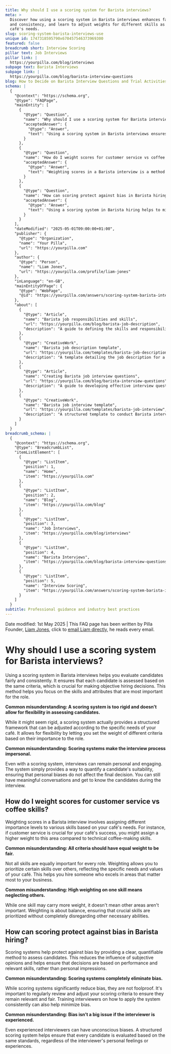 ```yaml
---
title: Why should I use a scoring system for Barista interviews?
meta: >
  Discover how using a scoring system in Barista interviews enhances fairness
  and consistency, and learn to adjust weights for different skills as per your
  café's needs.
slug: scoring-system-barista-interviews-use
unique id: 1747318595790x670457546373969300
featured: false
breadcrumb short: Interview Scoring
pillar text: Job Interviews
pillar link: |
  https://yourpilla.com/blog/interviews
subpage text: Barista Interviews
subpage link: |
  https://yourpilla.com/blog/barista-interview-questions
blog: How to Decide on Barista Interview Questions and Trial Activities
schema: |
  {
    "@context": "https://schema.org",
    "@type": "FAQPage",
    "mainEntity": [
      {
        "@type": "Question",
        "name": "Why should I use a scoring system for Barista interviews?",
        "acceptedAnswer": {
          "@type": "Answer",
          "text": "Using a scoring system in Barista interviews ensures fair and consistent evaluation of candidates. It allows every candidate to be assessed based on the same criteria, which is essential for making objective hiring decisions. This method enables you to focus on evaluating the skills and attributes that are crucial for the role, providing the flexibility to adjust the weighting of criteria according to the specific needs of your café."
        }
      },
      {
        "@type": "Question",
        "name": "How do I weight scores for customer service vs coffee skills?",
        "acceptedAnswer": {
          "@type": "Answer",
          "text": "Weighting scores in a Barista interview is a method to assign different levels of importance to various skills, reflecting the specific needs of your café. For instance, if customer service is more important for your café's success, you could assign a higher weight to it compared to technical coffee-making skills. This approach ensures that the candidate’s abilities align with your café’s priorities."
        }
      },
      {
        "@type": "Question",
        "name": "How can scoring protect against bias in Barista hiring?",
        "acceptedAnswer": {
          "@type": "Answer",
          "text": "Using a scoring system in Barista hiring helps to mitigate bias by quantifying candidate evaluations. This reduces the influence of subjective opinions, ensuring hiring decisions are based on objective data and relevant skills. While scoring systems greatly diminish bias, they are not foolproof. Regularly reviewing and fine-tuning the scoring criteria is essential, as is training interviewers to apply the system consistently."
        }
      }
    ],
    "dateModified": "2025-05-01T09:00:00+01:00",
    "publisher": {
      "@type": "Organization",
      "name": "Your Pilla",
      "url": "https://yourpilla.com"
    },
    "author": {
      "@type": "Person",
      "name": "Liam Jones",
      "url": "https://yourpilla.com/profile/liam-jones"
    },
    "inLanguage": "en-GB",
    "mainEntityOfPage": {
      "@type": "WebPage",
      "@id": "https://yourpilla.com/answers/scoring-system-barista-interviews-use"
    },
    "about": [
      {
        "@type": "Article",
        "name": "Barista job responsibilities and skills",
        "url": "https://yourpilla.com/blog/barista-job-description",
        "description": "A guide to defining the skills and responsibilities needed for a Barista role."
      },
      {
        "@type": "CreativeWork",
        "name": "Barista job description template",
        "url": "https://yourpilla.com/templates/barista-job-description",
        "description": "A template detailing the job description for a Barista, outlining necessary skills and experiences."
      },
      {
        "@type": "Article",
        "name": "Creating Barista job interview questions",
        "url": "https://yourpilla.com/blog/barista-interview-questions",
        "description": "A guide to developing effective interview questions for Barista candidates."
      },
      {
        "@type": "CreativeWork",
        "name": "Barista job interview template",
        "url": "https://yourpilla.com/templates/barista-job-interview",
        "description": "A structured template to conduct Barista interviews, ensuring a consistent approach."
      }
    ]
  }
breadcrumb_schema: |
  {
    "@context": "https://schema.org",
    "@type": "BreadcrumbList",
    "itemListElement": [
      {
        "@type": "ListItem",
        "position": 1,
        "name": "Home",
        "item": "https://yourpilla.com"
      },
      {
        "@type": "ListItem",
        "position": 2,
        "name": "Blog",
        "item": "https://yourpilla.com/blog"
      },
      {
        "@type": "ListItem",
        "position": 3,
        "name": "Job Interviews",
        "item": "https://yourpilla.com/blog/interviews"
      },
      {
        "@type": "ListItem",
        "position": 4,
        "name": "Barista Interviews",
        "item": "https://yourpilla.com/blog/barista-interview-questions"
      },
      {
        "@type": "ListItem",
        "position": 5,
        "name": "Interview Scoring",
        "item": "https://yourpilla.com/answers/scoring-system-barista-interviews-use"
      }
    ]
  }
subtitle: Professional guidance and industry best practices
---
```


Date modified: 1st May 2025 | This FAQ page has been written by Pilla Founder, [Liam Jones](https://yourpilla.com/profile/liam-jones), click to [email Liam directly](https://mailto:liam@yourpilla.com), he reads every email.

# Why should I use a scoring system for Barista interviews?

Using a scoring system in Barista interviews helps you evaluate candidates fairly and consistently. It ensures that each candidate is assessed based on the same criteria, which is crucial for making objective hiring decisions. This method helps you focus on the skills and attributes that are most important for the role.

**Common misunderstanding: A scoring system is too rigid and doesn’t allow for flexibility in assessing candidates.**

While it might seem rigid, a scoring system actually provides a structured framework that can be adjusted according to the specific needs of your café. It allows for flexibility by letting you set the weight of different criteria based on their importance to the role.

**Common misunderstanding: Scoring systems make the interview process impersonal.**

Even with a scoring system, interviews can remain personal and engaging. The system simply provides a way to quantify a candidate's suitability, ensuring that personal biases do not affect the final decision. You can still have meaningful conversations and get to know the candidates during the interview.

## How do I weight scores for customer service vs coffee skills?

Weighting scores in a Barista interview involves assigning different importance levels to various skills based on your café's needs. For instance, if customer service is crucial for your café's success, you might assign a higher weight to this area compared to technical coffee-making skills.

**Common misunderstanding: All criteria should have equal weight to be fair.**

Not all skills are equally important for every role. Weighting allows you to prioritize certain skills over others, reflecting the specific needs and values of your café. This helps you hire someone who excels in areas that matter most to your business.

**Common misunderstanding: High weighting on one skill means neglecting others.**

While one skill may carry more weight, it doesn't mean other areas aren't important. Weighting is about balance, ensuring that crucial skills are prioritized without completely disregarding other necessary abilities.

## How can scoring protect against bias in Barista hiring?

Scoring systems help protect against bias by providing a clear, quantifiable method to assess candidates. This reduces the influence of subjective opinions and helps ensure that decisions are based on performance and relevant skills, rather than personal impressions.

**Common misunderstanding: Scoring systems completely eliminate bias.**

While scoring systems significantly reduce bias, they are not foolproof. It's important to regularly review and adjust your scoring criteria to ensure they remain relevant and fair. Training interviewers on how to apply the system consistently can also help minimize bias.

**Common misunderstanding: Bias isn’t a big issue if the interviewer is experienced.**

Even experienced interviewers can have unconscious biases. A structured scoring system helps ensure that every candidate is evaluated based on the same standards, regardless of the interviewer's personal feelings or experiences.
